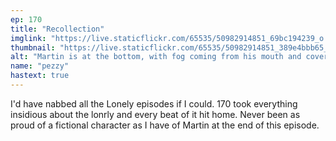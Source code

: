 ```yaml
---
ep: 170
title: "Recollection"
imglink: "https://live.staticflickr.com/65535/50982914851_69bc194239_o.jpg"
thumbnail: "https://live.staticflickr.com/65535/50982914851_389e4bbb65_q.jpg"
alt: "Martin is at the bottom, with fog coming from his mouth and covering his eyes. Above his head are three tape recorders. Each one has an opening speech from the episode around it. The fog across his eyes has the words from Martin's self proclamation written on it"
name: "pezzy"
hastext: true
---
```

I'd have nabbed all the Lonely episodes if I could. 170 took everything insidious about the lonrly and every beat of it hit home. Never been as proud of a fictional character as I have of Martin at the end of this episode. 